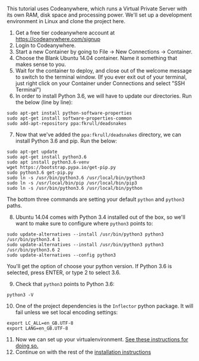 This tutorial uses Codeanywhere, which runs a Virtual Private Server with its own RAM, disk space and processing power. 
We'll set up a development environment in Linux and clone the project here.

1. Get a free tier codeanywhere account at https://codeanywhere.com/signup
2. Login to Codeanywhere.
3. Start a new Container by going to File -> New Connections -> Container.
4. Choose the Blank Ubuntu 14.04 container. Name it something that makes sense to you.
5. Wait for the container to deploy, and close out of the welcome message to switch to the terminal window. (If you ever exit out of your terminal, just right click on your Container under Connections and select "SSH Terminal")
6. In order to install Python 3.6, we will have to update our directories. Run the below (line by line):

```
sudo apt-get install python-software-properties
sudo apt-get install software-properties-common
sudo add-apt-repository ppa:fkrull/deadsnakes 
```
7. Now that we've added the `ppa:fkrull/deadsnakes` directory, we can install Python 3.6 and pip. Run the below:

```
sudo apt-get update
sudo apt-get install python3.6
sudo apt install python3.6-venv
wget https://bootstrap.pypa.io/get-pip.py
sudo python3.6 get-pip.py
sudo ln -s /usr/bin/python3.6 /usr/local/bin/python3
sudo ln -s /usr/local/bin/pip /usr/local/bin/pip3
sudo ln -s /usr/bin/python3.6 /usr/local/bin/python
```
The bottom three commands are setting your default `python` and `python3` paths. 

8. Ubuntu 14.04 comes with Python 3.4 installed out of the box, so we'll want to make sure to configure where `python3` points to:
```
sudo update-alternatives --install /usr/bin/python3 python3 /usr/bin/python3.4 1
sudo update-alternatives --install /usr/bin/python3 python3 /usr/bin/python3.6 2
sudo update-alternatives --config python3
```
You'll get the option of choose your python version. If Python 3.6 is selected, press ENTER, or type 2 to select 3.6.

9. Check that `python3` points to Python 3.6: 
```
python3 -V
```
10. One of the project dependencies is the `Inflector` python package. It will fail unless we set local encoding settings:
```
export LC_ALL=en_GB.UTF-8
export LANG=en_GB.UTF-8
```
11. Now we can set up your virtualenvironment. [See these instructions for doing so.](https://gist.github.com/bonfirefan/c5556ca54e8bbe9d83764730c36a4b3e/edit)
12. Continue on with the rest of the [installation instructions](https://github.com/City-Bureau/city-scrapers/blob/master/docs/02_installation.md)
